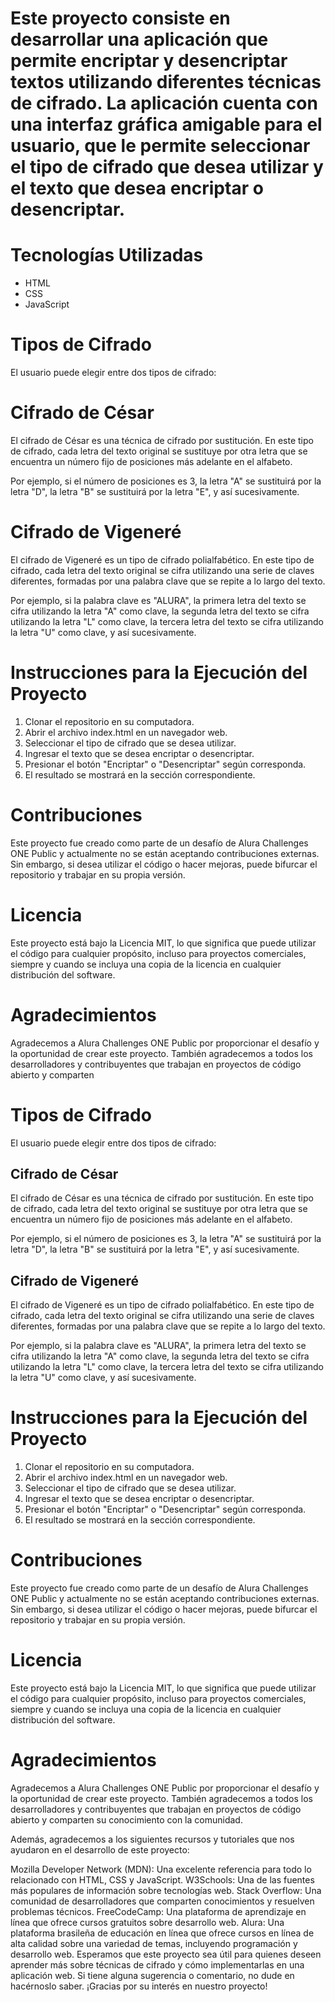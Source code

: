 <h1>Este proyecto consiste en desarrollar una aplicación que permite encriptar y desencriptar textos utilizando diferentes técnicas de cifrado. La aplicación cuenta con una interfaz gráfica amigable para el usuario, que le permite seleccionar el tipo de cifrado que desea utilizar y el texto que desea encriptar o desencriptar.</h1>
<h1>Tecnologías Utilizadas</h1>
<ul>
    <li>HTML</li>
    <li>CSS</li>
    <li>JavaScript</li>
</ul>
<h1>Tipos de Cifrado</h1>
<p>El usuario puede elegir entre dos tipos de cifrado:</p>
<h1>Cifrado de César</h1>
<p>El cifrado de César es una técnica de cifrado por sustitución. En este tipo de cifrado, cada letra del texto original se sustituye por otra letra que se encuentra un número fijo de posiciones más adelante en el alfabeto.</p>
<p>Por ejemplo, si el número de posiciones es 3, la letra "A" se sustituirá por la letra "D", la letra "B" se sustituirá por la letra "E", y así sucesivamente.</p>
<h1>Cifrado de Vigeneré</h1>
<p>El cifrado de Vigeneré es un tipo de cifrado polialfabético. En este tipo de cifrado, cada letra del texto original se cifra utilizando una serie de claves diferentes, formadas por una palabra clave que se repite a lo largo del texto.</p>
<p>Por ejemplo, si la palabra clave es "ALURA", la primera letra del texto se cifra utilizando la letra "A" como clave, la segunda letra del texto se cifra utilizando la letra "L" como clave, la tercera letra del texto se cifra utilizando la letra "U" como clave, y así sucesivamente.</p>
<h1>Instrucciones para la Ejecución del Proyecto</h1>
<ol>
    <li>Clonar el repositorio en su computadora.</li>
    <li>Abrir el archivo index.html en un navegador web.</li>
    <li>Seleccionar el tipo de cifrado que se desea utilizar.</li>
    <li>Ingresar el texto que se desea encriptar o desencriptar.</li>
    <li>Presionar el botón "Encriptar" o "Desencriptar" según corresponda.</li>
    <li>El resultado se mostrará en la sección correspondiente.</li>
</ol>
<h1>Contribuciones</h1>
<p>Este proyecto fue creado como parte de un desafío de Alura Challenges ONE Public y actualmente no se están aceptando contribuciones externas. Sin embargo, si desea utilizar el código o hacer mejoras, puede bifurcar el repositorio y trabajar en su propia versión.</p>
<h1>Licencia</h1>
<p>Este proyecto está bajo la Licencia MIT, lo que significa que puede utilizar el código para cualquier propósito, incluso para proyectos comerciales, siempre y cuando se incluya una copia de la licencia en cualquier distribución del software.</p>
<h1>Agradecimientos</h1>
<p>Agradecemos a Alura Challenges ONE Public por proporcionar el desafío y la oportunidad de crear este proyecto. También agradecemos a todos los desarrolladores y contribuyentes que trabajan en proyectos de código abierto y comparten
<h1>Tipos de Cifrado</h1>
<p>El usuario puede elegir entre dos tipos de cifrado:</p>
<h2>Cifrado de César</h2>
<p>El cifrado de César es una técnica de cifrado por sustitución. En este tipo de cifrado, cada letra del texto original se sustituye por otra letra que se encuentra un número fijo de posiciones más adelante en el alfabeto.</p>
<p>Por ejemplo, si el número de posiciones es 3, la letra "A" se sustituirá por la letra "D", la letra "B" se sustituirá por la letra "E", y así sucesivamente.</p>
<h2>Cifrado de Vigeneré</h2>
<p>El cifrado de Vigeneré es un tipo de cifrado polialfabético. En este tipo de cifrado, cada letra del texto original se cifra utilizando una serie de claves diferentes, formadas por una palabra clave que se repite a lo largo del texto.</p>
<p>Por ejemplo, si la palabra clave es "ALURA", la primera letra del texto se cifra utilizando la letra "A" como clave, la segunda letra del texto se cifra utilizando la letra "L" como clave, la tercera letra del texto se cifra utilizando la letra "U" como clave, y así sucesivamente.</p>
<h1>Instrucciones para la Ejecución del Proyecto</h1>
<ol>
  <li>Clonar el repositorio en su computadora.</li>
  <li>Abrir el archivo index.html en un navegador web.</li>
  <li>Seleccionar el tipo de cifrado que se desea utilizar.</li>
  <li>Ingresar el texto que se desea encriptar o desencriptar.</li>
  <li>Presionar el botón "Encriptar" o "Desencriptar" según corresponda.</li>
  <li>El resultado se mostrará en la sección correspondiente.</li>
</ol>
<h1>Contribuciones</h1>
<p>Este proyecto fue creado como parte de un desafío de Alura Challenges ONE Public y actualmente no se están aceptando contribuciones externas. Sin embargo, si desea utilizar el código o hacer mejoras, puede bifurcar el repositorio y trabajar en su propia versión.</p>
<h1>Licencia</h1>
<p>Este proyecto está bajo la Licencia MIT, lo que significa que puede utilizar el código para cualquier propósito, incluso para proyectos comerciales, siempre y cuando se incluya una copia de la licencia en cualquier distribución del software.</p>
<h1>Agradecimientos</h1>
<p>Agradecemos a Alura Challenges ONE Public por proporcionar el desafío y la oportunidad de crear este proyecto. También agradecemos a todos los desarrolladores y contribuyentes que trabajan en proyectos de código abierto y comparten su conocimiento con la comunidad.</p>
Además, agradecemos a los siguientes recursos y tutoriales que nos ayudaron en el desarrollo de este proyecto:

Mozilla Developer Network (MDN): Una excelente referencia para todo lo relacionado con HTML, CSS y JavaScript.
W3Schools: Una de las fuentes más populares de información sobre tecnologías web.
Stack Overflow: Una comunidad de desarrolladores que comparten conocimientos y resuelven problemas técnicos.
FreeCodeCamp: Una plataforma de aprendizaje en línea que ofrece cursos gratuitos sobre desarrollo web.
Alura: Una plataforma brasileña de educación en línea que ofrece cursos en línea de alta calidad sobre una variedad de temas, incluyendo programación y desarrollo web.
Esperamos que este proyecto sea útil para quienes deseen aprender más sobre técnicas de cifrado y cómo implementarlas en una aplicación web. Si tiene alguna sugerencia o comentario, no dude en hacérnoslo saber. ¡Gracias por su interés en nuestro proyecto!
